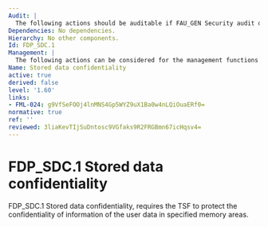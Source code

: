 ```yaml
---
Audit: |
  The following actions should be auditable if FAU_GEN Security audit data generation is included in the PP, PP-Module, functional package or ST: a) there are no auditable events foreseen.
Dependencies: No dependencies.
Hierarchy: No other components.
Id: FDP_SDC.1
Management: |
  The following actions can be considered for the management functions in FMT: a) there are no management activities foreseen.
Name: Stored data confidentiality
active: true
derived: false
level: '1.60'
links:
- FML-024: g9VfSeFOOj4lnMNS4Gp5WYZ9uX1Ba0w4nLQiOuaERf0=
normative: true
ref: ''
reviewed: 3liaKevTIjSuDntosc9VGfaks9R2FRGBmn67icHqsv4=
---
```


# FDP_SDC.1 Stored data confidentiality

FDP_SDC.1 Stored data confidentiality, requires the TSF to protect the confidentiality of information of the user data in specified memory areas.
